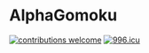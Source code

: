 # AlphaGomoku
[![contributions welcome](https://img.shields.io/badge/contributions-welcome-brightgreen.svg?style=flat)](https://github.com/XDang13/AlphaGomoku.git)
<a href="https://996.icu"><img src="https://img.shields.io/badge/link-996.icu-red.svg" alt="996.icu" /></a>
